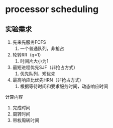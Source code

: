 # processor scheduling

## 实验需求

1. 先来先服务FCFS
   1. 一个普通队列，非抢占
2. 轮转RR（q=1）
   1. 时间片大小为1
3. 最短进程优先SJF（非抢占方式）
   1. 优先队列，短优先
4. 最高响应比优先HRN（非抢占方式）
   1. 根据等待时间和要求服务时间，动态响应时间

计算内容

1. 完成时间
2. 周转时间
3. 带权周转时间
